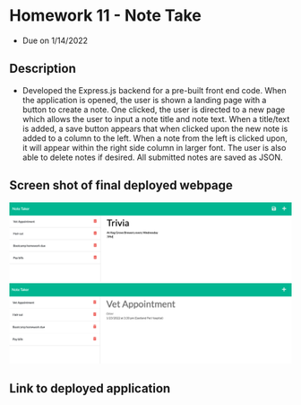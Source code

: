 # Homework 11 - Note Take
* Due on 1/14/2022


## Description
* Developed the Express.js backend for a pre-built front end code.  When the application is opened, the user is shown a landing page with a button to create a note.  One clicked, the user is directed to a new page which allows the user to input a note title and note text.  When a title/text is added, a save button appears that when clicked upon the new note is added to a column to the left.  When a note from the left is clicked upon, it will appear within the right side column in larger font.  The user is also able to delete notes if desired.  All submitted notes are saved as JSON. 


## Screen shot of final deployed webpage
![screenshot](SS1.png)
![screenshot](SS2.png)

## Link to deployed application
